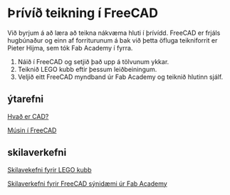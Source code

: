 # Þrívíð teikning í FreeCAD 

Við byrjum á að læra að teikna nákvæma hluti í þrívídd. FreeCAD er frjáls hugbúnaður og einn af  forriturunum á bak við þetta öfluga teikniforrit er Pieter Hijma, sem tók Fab Academy í fyrra. 

1. Náið í FreeCAD og setjið það upp á tölvunum ykkar.
1. Teiknið LEGO kubb eftir þessum leiðbeiningum.
1. Veljið eitt FreeCAD myndband úr Fab Academy og teiknið hlutinn sjálf.

## ýtarefni

[Hvað er CAD?]()

[Músin í FreeCAD]()

## skilaverkefni

[Skilavekefni fyrir LEGO kubb]()

[Skilaverkefni fyrir FreeCAD sýnidæmi úr Fab Academy]()
